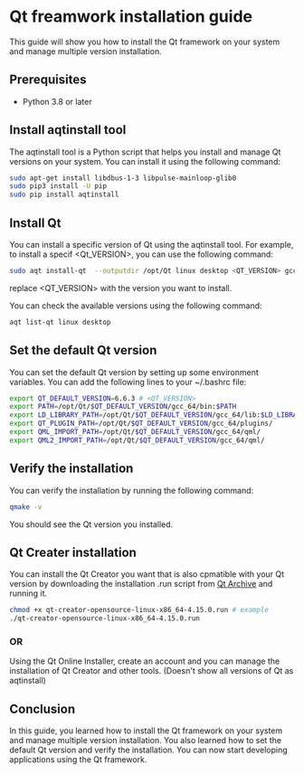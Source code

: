 # Qt freamwork installation guide

This guide will show you how to install the Qt framework on your system and manage multiple version installation.

## Prerequisites

- Python 3.8 or later

## Install aqtinstall tool

The aqtinstall tool is a Python script that helps you install and manage Qt versions on your system. You can install it using the following command:

```bash
sudo apt-get install libdbus-1-3 libpulse-mainloop-glib0
sudo pip3 install -U pip
sudo pip install aqtinstall
```

## Install Qt

You can install a specific version of Qt using the aqtinstall tool. For example, to install a specif <Qt_VERSION>, you can use the following command:

```bash
sudo aqt install-qt  --outputdir /opt/Qt linux desktop <QT_VERSION> gcc_64 -m all
```
replace <QT_VERSION> with the version you want to install.

You can check the available versions using the following command:

```bash
aqt list-qt linux desktop
```

## Set the default Qt version

You can set the default Qt version by setting up some environment variables. 
You can add the following lines to your ~/.bashrc file:

```bash
export QT_DEFAULT_VERSION=6.6.3 # <QT_VERSION>
export PATH=/opt/Qt/$QT_DEFAULT_VERSION/gcc_64/bin:$PATH
export LD_LIBRARY_PATH=/opt/Qt/$QT_DEFAULT_VERSION/gcc_64/lib:$LD_LIBRARY_PATH
export QT_PLUGIN_PATH=/opt/Qt/$QT_DEFAULT_VERSION/gcc_64/plugins/
export QML_IMPORT_PATH=/opt/Qt/$QT_DEFAULT_VERSION/gcc_64/qml/
export QML2_IMPORT_PATH=/opt/Qt/$QT_DEFAULT_VERSION/gcc_64/qml/
```

## Verify the installation

You can verify the installation by running the following command:

```bash
qmake -v
```
You should see the Qt version you installed.

## Qt Creater installation

You can install the Qt Creator you want that is also cpmatible with your Qt version by downloading the installation .run script from [Qt Archive](https://download.qt.io/archive/) and running it.

```bash
chmod +x qt-creator-opensource-linux-x86_64-4.15.0.run # example
./qt-creator-opensource-linux-x86_64-4.15.0.run
```

### OR

Using the Qt Online Installer, create an account and you can manage the installation of Qt Creator and other tools. (Doesn't show all versions of Qt as aqtinstall)

## Conclusion

In this guide, you learned how to install the Qt framework on your system and manage multiple version installation. You also learned how to set the default Qt version and verify the installation. You can now start developing applications using the Qt framework.